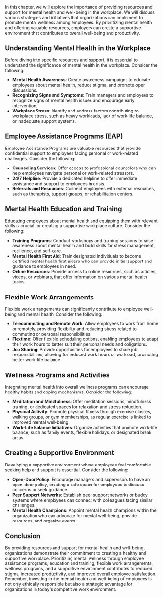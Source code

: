 
In this chapter, we will explore the importance of providing resources and support for mental health and well-being in the workplace. We will discuss various strategies and initiatives that organizations can implement to promote mental wellness among employees. By prioritizing mental health and offering valuable resources, employers can create a supportive environment that contributes to overall well-being and productivity.

**Understanding Mental Health in the Workplace**
------------------------------------------------

Before diving into specific resources and support, it is essential to understand the significance of mental health in the workplace. Consider the following:

* **Mental Health Awareness**: Create awareness campaigns to educate employees about mental health, reduce stigma, and promote open discussions.
* **Recognizing Signs and Symptoms**: Train managers and employees to recognize signs of mental health issues and encourage early intervention.
* **Workplace Stress**: Identify and address factors contributing to workplace stress, such as heavy workloads, lack of work-life balance, or inadequate support systems.

**Employee Assistance Programs (EAP)**
--------------------------------------

Employee Assistance Programs are valuable resources that provide confidential support to employees facing personal or work-related challenges. Consider the following:

* **Counseling Services**: Offer access to professional counselors who can help employees navigate personal or work-related stressors.
* **24/7 Helpline**: Provide a dedicated helpline to offer immediate assistance and support to employees in crisis.
* **Referrals and Resources**: Connect employees with external resources, such as therapists, support groups, or rehabilitation centers.

**Mental Health Education and Training**
----------------------------------------

Educating employees about mental health and equipping them with relevant skills is crucial for creating a supportive workplace culture. Consider the following:

* **Training Programs**: Conduct workshops and training sessions to raise awareness about mental health and build skills for stress management, resilience, and self-care.
* **Mental Health First Aid**: Train designated individuals to become certified mental health first aiders who can provide initial support and guidance to employees in need.
* **Online Resources**: Provide access to online resources, such as articles, videos, or webinars, that offer information on various mental health topics.

**Flexible Work Arrangements**
------------------------------

Flexible work arrangements can significantly contribute to employee well-being and mental health. Consider the following:

* **Telecommuting and Remote Work**: Allow employees to work from home or remotely, providing flexibility and reducing stress related to commuting or personal responsibilities.
* **Flextime**: Offer flexible scheduling options, enabling employees to adapt their work hours to better suit their personal needs and obligations.
* **Job Sharing**: Provide opportunities for employees to share job responsibilities, allowing for reduced work hours or workload, promoting better work-life balance.

**Wellness Programs and Activities**
------------------------------------

Integrating mental health into overall wellness programs can encourage healthy habits and coping mechanisms. Consider the following:

* **Meditation and Mindfulness**: Offer meditation sessions, mindfulness training, or dedicated spaces for relaxation and stress reduction.
* **Physical Activity**: Promote physical fitness through exercise classes, walking groups, or gym memberships, as regular exercise is linked to improved mental well-being.
* **Work-Life Balance Initiatives**: Organize activities that promote work-life balance, such as family events, flexible holidays, or designated break areas.

**Creating a Supportive Environment**
-------------------------------------

Developing a supportive environment where employees feel comfortable seeking help and support is essential. Consider the following:

* **Open-Door Policy**: Encourage managers and supervisors to have an open-door policy, creating a safe space for employees to discuss concerns or seek guidance.
* **Peer Support Networks**: Establish peer support networks or buddy systems where employees can connect with colleagues facing similar challenges.
* **Mental Health Champions**: Appoint mental health champions within the organization who can advocate for mental well-being, provide resources, and organize events.

**Conclusion**
--------------

By providing resources and support for mental health and well-being, organizations demonstrate their commitment to creating a healthy and supportive workplace. Prioritizing mental wellness through employee assistance programs, education and training, flexible work arrangements, wellness programs, and a supportive environment contributes to reduced stigma, increased productivity, and improved overall employee satisfaction. Remember, investing in the mental health and well-being of employees is not only ethically responsible but also a strategic advantage for organizations in today's competitive work environment.
